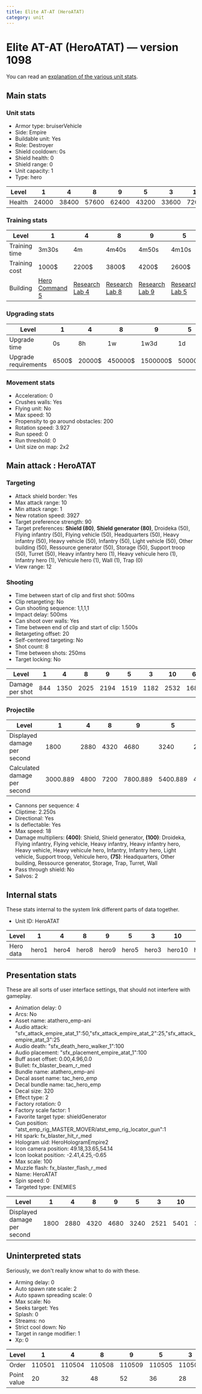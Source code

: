 ```yaml
---
title: Elite AT-AT (HeroATAT)
category: unit
---
```


# Elite AT-AT (HeroATAT) — version 1098

You can read an [explanation  of the various unit stats](unitexplained.md).

## Main stats

### Unit stats

  * Armor type: bruiserVehicle
  * Side: Empire
  * Buildable unit: Yes
  * Role: Destroyer
  * Shield cooldown: 0s
  * Shield health: 0
  * Shield range: 0
  * Unit capacity: 1
  * Type: hero

|Level |1    |4    |8    |9    |5    |3    |10   |6    |2    |7    |
|------|-----|-----|-----|-----|-----|-----|-----|-----|-----|-----|
|Health|24000|38400|57600|62400|43200|33600|72000|48000|28800|52800|


### Training stats

|Level        |1                                           |4                                      |8                                      |9                                      |5                                      |3                                      |10                                      |6                                      |2                                      |7                                      |
|-------------|--------------------------------------------|---------------------------------------|---------------------------------------|---------------------------------------|---------------------------------------|---------------------------------------|----------------------------------------|---------------------------------------|---------------------------------------|---------------------------------------|
|Training time|3m30s                                       |4m                                     |4m40s                                  |4m50s                                  |4m10s                                  |3m50s                                  |5m                                      |4m20s                                  |3m40s                                  |4m30s                                  |
|Training cost|1000$                                       |2200$                                  |3800$                                  |4200$                                  |2600$                                  |1800$                                  |4600$                                   |3000$                                  |1400$                                  |3400$                                  |
|Building     |[Hero Command 5](empireTacticalCommand.html)|[Research Lab 4](empireOffenseLab.html)|[Research Lab 8](empireOffenseLab.html)|[Research Lab 9](empireOffenseLab.html)|[Research Lab 5](empireOffenseLab.html)|[Research Lab 3](empireOffenseLab.html)|[Research Lab 10](empireOffenseLab.html)|[Research Lab 6](empireOffenseLab.html)|[Research Lab 2](empireOffenseLab.html)|[Research Lab 7](empireOffenseLab.html)|


### Upgrading stats

|Level               |1    |4     |8      |9       |5     |3     |10      |6      |2    |7      |
|--------------------|-----|------|-------|--------|------|------|--------|-------|-----|-------|
|Upgrade time        |0s   |8h    |1w     |1w3d    |1d    |3h    |2w      |3d     |1h30m|5d     |
|Upgrade requirements|6500$|20000$|450000$|1500000$|50000$|10000$|2500000$|135000$|5000$|225000$|


### Movement stats

  * Acceleration: 0
  * Crushes walls: Yes
  * Flying unit: No
  * Max speed: 10
  * Propensity to go around obstacles: 200
  * Rotation speed: 3.927
  * Run speed: 0
  * Run threshold: 0
  * Unit size on map: 2x2

## Main attack : HeroATAT

### Targeting

  * Attack shield border: Yes
  * Max attack range: 10
  * Min attack range: 1
  * New rotation speed: 3927
  * Target preference strength: 90
  * Target preferences: **Shield (80)**, **Shield generator (80)**, Droideka (50), Flying infantry (50), Flying vehicle (50), Headquarters (50), Heavy infantry (50), Heavy vehicle (50), Infantry (50), Light vehicle (50), Other building (50), Ressource generator (50), Storage (50), Support troop (50), Turret (50), Heavy infantry hero (1), Heavy vehicule hero (1), Infantry hero (1), Vehicule hero (1), Wall (1), Trap (0)
  * View range: 12

### Shooting

  * Time between start of clip and first shot: 500ms
  * Clip retargeting: No
  * Gun shooting sequence: 1,1,1,1
  * Impact delay: 500ms
  * Can shoot over walls: Yes
  * Time between end of clip and start of clip: 1.500s
  * Retargeting offset: 20
  * Self-centered targeting: No
  * Shot count: 8
  * Time between shots: 250ms
  * Target locking: No

|Level          |1  |4   |8   |9   |5   |3   |10  |6   |2   |7   |
|---------------|---|----|----|----|----|----|----|----|----|----|
|Damage per shot|844|1350|2025|2194|1519|1182|2532|1688|1013|1857|


### Projectile

|Level                       |1       |4   |8   |9       |5       |3       |10      |6       |2       |7       |
|----------------------------|--------|----|----|--------|--------|--------|--------|--------|--------|--------|
|Displayed damage per second |1800    |2880|4320|4680    |3240    |2521    |5401    |3601    |2161    |3961    |
|Calculated damage per second|3000.889|4800|7200|7800.889|5400.889|4202.667|9002.667|6001.778|3601.778|6602.667|


  * Cannons per sequence: 4
  * Cliptime: 2.250s
  * Directional: Yes
  * Is deflectable: Yes
  * Max speed: 18
  * Damage multipliers: **(400)**: Shield, Shield generator, **(100)**: Droideka, Flying infantry, Flying vehicle, Heavy infantry, Heavy infantry hero, Heavy vehicle, Heavy vehicule hero, Infantry, Infantry hero, Light vehicle, Support troop, Vehicule hero, **(75)**: Headquarters, Other building, Ressource generator, Storage, Trap, Turret, Wall
  * Pass through shield: No
  * Salvos: 2

## Internal stats

These stats internal to the system link different parts of data together.

  * Unit ID: HeroATAT

|Level    |1    |4    |8    |9    |5    |3    |10    |6    |2    |7    |
|---------|-----|-----|-----|-----|-----|-----|------|-----|-----|-----|
|Hero data|hero1|hero4|hero8|hero9|hero5|hero3|hero10|hero6|hero2|hero7|


## Presentation stats

These are all sorts of user interface settings, that should not interfere with gameplay.

  * Animation delay: 0
  * Arcs: No
  * Asset name: atathero_emp-ani
  * Audio attack: "sfx_attack_empire_atat_1":50,"sfx_attack_empire_atat_2":25,"sfx_attack_empire_atat_3":25
  * Audio death: "sfx_death_hero_walker_1":100
  * Audio placement: "sfx_placement_empire_atat_1":100
  * Buff asset offset: 0.00,4.96,0.0
  * Bullet: fx_blaster_beam_r_med
  * Bundle name: atathero_emp-ani
  * Decal asset name: tac_hero_emp
  * Decal bundle name: tac_hero_emp
  * Decal size: 320
  * Effect type: 2
  * Factory rotation: 0
  * Factory scale factor: 1
  * Favorite target type: shieldGenerator
  * Gun position: "atst_emp_rig_MASTER_MOVER/atst_emp_rig_locator_gun":1
  * Hit spark: fx_blaster_hit_r_med
  * Hologram uid: HeroHologramEmpire2
  * Icon camera position: 49.18,33.65,54.14
  * Icon lookat position: -2.41,4.25,-0.65
  * Max scale: 100
  * Muzzle flash: fx_blaster_flash_r_med
  * Name: HeroATAT
  * Spin speed: 0
  * Targeted type: ENEMIES

|Level                      |1   |4   |8   |9   |5   |3   |10  |6   |2   |7   |
|---------------------------|----|----|----|----|----|----|----|----|----|----|
|Displayed damage per second|1800|2880|4320|4680|3240|2521|5401|3601|2161|3961|


## Uninterpreted stats

Seriously, we don't really know what to do with these.

  * Arming delay: 0
  * Auto spawn rate scale: 2
  * Auto spawn spreading scale: 0
  * Max scale: No
  * Seeks target: Yes
  * Splash: 0
  * Streams: no
  * Strict cool down: No
  * Target in range modifier: 1
  * Xp: 0

|Level      |1     |4     |8     |9     |5     |3     |10    |6     |2     |7     |
|-----------|------|------|------|------|------|------|------|------|------|------|
|Order      |110501|110504|110508|110509|110505|110503|110510|110506|110502|110507|
|Point value|20    |32    |48    |52    |36    |28    |60    |40    |24    |44    |


